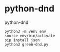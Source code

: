 # python-dnd
python-dnd

```angularjs
python3 -m venv env
source env/bin/activate
pip install json
python3 green-dnd.py
```


